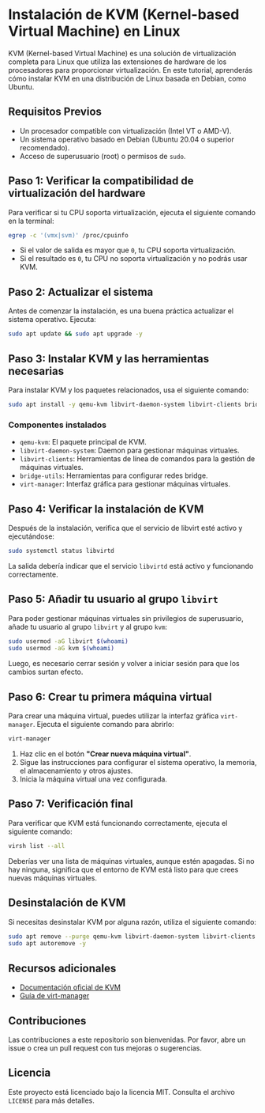 # Instalación de KVM (Kernel-based Virtual Machine) en Linux

KVM (Kernel-based Virtual Machine) es una solución de virtualización completa para Linux que utiliza las extensiones de hardware de los procesadores para proporcionar virtualización. En este tutorial, aprenderás cómo instalar KVM en una distribución de Linux basada en Debian, como Ubuntu.

## Requisitos Previos

- Un procesador compatible con virtualización (Intel VT o AMD-V).
- Un sistema operativo basado en Debian (Ubuntu 20.04 o superior recomendado).
- Acceso de superusuario (root) o permisos de `sudo`.

## Paso 1: Verificar la compatibilidad de virtualización del hardware

Para verificar si tu CPU soporta virtualización, ejecuta el siguiente comando en la terminal:

```bash
egrep -c '(vmx|svm)' /proc/cpuinfo
```

- Si el valor de salida es mayor que `0`, tu CPU soporta virtualización.
- Si el resultado es `0`, tu CPU no soporta virtualización y no podrás usar KVM.

## Paso 2: Actualizar el sistema

Antes de comenzar la instalación, es una buena práctica actualizar el sistema operativo. Ejecuta:

```bash
sudo apt update && sudo apt upgrade -y
```

## Paso 3: Instalar KVM y las herramientas necesarias

Para instalar KVM y los paquetes relacionados, usa el siguiente comando:

```bash
sudo apt install -y qemu-kvm libvirt-daemon-system libvirt-clients bridge-utils virt-manager
```

### Componentes instalados

- `qemu-kvm`: El paquete principal de KVM.
- `libvirt-daemon-system`: Daemon para gestionar máquinas virtuales.
- `libvirt-clients`: Herramientas de línea de comandos para la gestión de máquinas virtuales.
- `bridge-utils`: Herramientas para configurar redes bridge.
- `virt-manager`: Interfaz gráfica para gestionar máquinas virtuales.

## Paso 4: Verificar la instalación de KVM

Después de la instalación, verifica que el servicio de libvirt esté activo y ejecutándose:

```bash
sudo systemctl status libvirtd
```

La salida debería indicar que el servicio `libvirtd` está activo y funcionando correctamente.

## Paso 5: Añadir tu usuario al grupo `libvirt`

Para poder gestionar máquinas virtuales sin privilegios de superusuario, añade tu usuario al grupo `libvirt` y al grupo `kvm`:

```bash
sudo usermod -aG libvirt $(whoami)
sudo usermod -aG kvm $(whoami)
```

Luego, es necesario cerrar sesión y volver a iniciar sesión para que los cambios surtan efecto.

## Paso 6: Crear tu primera máquina virtual

Para crear una máquina virtual, puedes utilizar la interfaz gráfica `virt-manager`. Ejecuta el siguiente comando para abrirlo:

```bash
virt-manager
```

1. Haz clic en el botón **"Crear nueva máquina virtual"**.
2. Sigue las instrucciones para configurar el sistema operativo, la memoria, el almacenamiento y otros ajustes.
3. Inicia la máquina virtual una vez configurada.

## Paso 7: Verificación final

Para verificar que KVM está funcionando correctamente, ejecuta el siguiente comando:

```bash
virsh list --all
```

Deberías ver una lista de máquinas virtuales, aunque estén apagadas. Si no hay ninguna, significa que el entorno de KVM está listo para que crees nuevas máquinas virtuales.

## Desinstalación de KVM

Si necesitas desinstalar KVM por alguna razón, utiliza el siguiente comando:

```bash
sudo apt remove --purge qemu-kvm libvirt-daemon-system libvirt-clients bridge-utils virt-manager -y
sudo apt autoremove -y
```

## Recursos adicionales

- [Documentación oficial de KVM](https://www.linux-kvm.org/page/Main_Page)
- [Guía de virt-manager](https://virt-manager.org/)

## Contribuciones

Las contribuciones a este repositorio son bienvenidas. Por favor, abre un issue o crea un pull request con tus mejoras o sugerencias.

## Licencia

Este proyecto está licenciado bajo la licencia MIT. Consulta el archivo `LICENSE` para más detalles.
